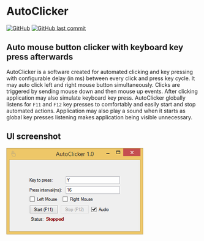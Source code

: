 # AutoClicker
[![GitHub](https://img.shields.io/github/license/Paklausk/AutoClicker?style=for-the-badge)](https://github.com/Paklausk/AutoClicker/blob/master/LICENSE)
[![GitHub last commit](https://img.shields.io/github/last-commit/Paklausk/AutoClicker.svg?style=for-the-badge)]()
## Auto mouse button clicker with keyboard key press afterwards

AutoClicker is a software created for automated clicking and key pressing with configurable delay (in ms) between every click and press key cycle. It may auto click left and right mouse button simultaneously. Clicks are triggered by sending mouse down and then mouse up events. After clicking application may also simulate keyboard key press. AutoClicker globally listens for `F11` and `F12` key presses to comfortably and easily start and stop automated actions. Application may also play a sound when it starts as global key presses listening makes application being visible unnecessary.

## UI screenshot

![Screenshot](.docs/UI.png)
